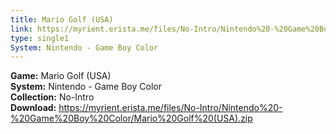 ```yaml
---
title: Mario Golf (USA)
link: https://myrient.erista.me/files/No-Intro/Nintendo%20-%20Game%20Boy%20Color/Mario%20Golf%20(USA).zip
type: single1
System: Nintendo - Game Boy Color
---
```

<b>Game:</b> Mario Golf (USA)<br>
<b>System:</b> Nintendo - Game Boy Color<br>
<b>Collection:</b> No-Intro<br>
<b>Download:</b> https://myrient.erista.me/files/No-Intro/Nintendo%20-%20Game%20Boy%20Color/Mario%20Golf%20(USA).zip